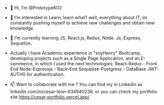 - 👋 Hi, I’m @PrototypeK02
- 👀 I’m interested in Learn, learn what? well, everything about IT, im constantly pushing myself to achieve new challenges and obtain new knowledge.
- 🌱 I’m currently learning JS, React.js, Redux, Node. Js, Express, Sequelize.
- Actually I have Academic experience in "soyHenry" Bootcamp, developing projects such as a Single Page Application, and an E-commerce, in which I used the next technologies:
React-Redux - Front End
Node-Expressjs - Back-End
Sequelize-Postgress - DataBase
JWT-AUTH0 for authentication.



- 📫 Want to collaborate with me ?
You can find my in Linkedin as linkedin.com/in/cesar-leon-634940236, or you can check my portfolio site https://cesar-portfolio.vercel.app/




<!---
